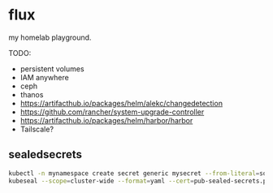 # flux

my homelab playground.

TODO:

- persistent volumes
- IAM anywhere
- ceph
- thanos
- https://artifacthub.io/packages/helm/alekc/changedetection
- https://github.com/rancher/system-upgrade-controller
- https://artifacthub.io/packages/helm/harbor/harbor
- Tailscale?

## sealedsecrets

```bash
kubectl -n mynamespace create secret generic mysecret --from-literal=some_thing=123 --from-literal=other_thing=OMG456 --dry-run=client -o yaml > tempsecret.yaml
kubeseal --scope=cluster-wide --format=yaml --cert=pub-sealed-secrets.pem < tempsecret.yaml > sealedsecret.yaml
```
